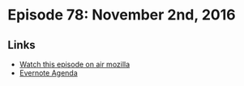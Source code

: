 # Episode 78: November 2nd, 2016

## Links
* [Watch this episode on air mozilla](https://air.mozilla.org/the-joy-of-coding-episode-78/)
* [Evernote Agenda](https://www.evernote.com/l/AbKnuF5yWA1JdbY94-KDOlRcXrCfnIsy-do)
